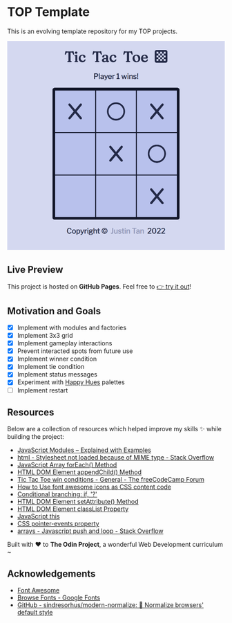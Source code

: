 # TOP Template

This is an evolving template repository for my TOP projects.

![](./assets/chrome_8eWNB.png)

## Live Preview

This project is hosted on **GitHub Pages**. Feel free to [:point_right: try it out]()!

## Motivation and Goals

- [x] Implement with modules and factories
- [x] Implement 3x3 grid
- [x] Implement gameplay interactions
- [x] Prevent interacted spots from future use
- [x] Implement winner condition
- [x] Implement tie condition
- [x] Implement status messages
- [x] Experiment with [Happy Hues](https://www.happyhues.co/palettes/12) palettes
- [ ] Implement restart

## Resources

Below are a collection of resources which helped improve my skills :sparkles: while building the project:

- [JavaScript Modules – Explained with Examples](https://www.freecodecamp.org/news/javascript-modules-explained-with-examples/)
- [html - Stylesheet not loaded because of MIME type - Stack Overflow](https://stackoverflow.com/questions/48248832/stylesheet-not-loaded-because-of-mime-type)
- [JavaScript Array forEach() Method](https://www.w3schools.com/jsref/jsref_foreach.asp)
- [HTML DOM Element appendChild() Method](https://www.w3schools.com/jsref/met_node_appendchild.asp)
- [Tic Tac Toe win conditions - General - The freeCodeCamp Forum](https://forum.freecodecamp.org/t/tic-tac-toe-win-conditions/188792)
- [How to Use font awesome icons as CSS content code](https://www.angularjswiki.com/fontawesome/csscontentcode/#step-3-set-the-css-content-code-for-the-icon)
- [Conditional branching: if, '?'](https://javascript.info/ifelse#conditional-operator)
- [HTML DOM Element setAttribute() Method](https://www.w3schools.com/jsref/met_element_setattribute.asp)
- [HTML DOM Element classList Property](https://www.w3schools.com/jsref/prop_element_classlist.asp)
- [JavaScript this](https://www.w3schools.com/js/js_this.asp)
- [CSS pointer-events property](https://www.w3schools.com/cssref/css3_pr_pointer-events.php)
- [arrays - Javascript push and loop - Stack Overflow](https://stackoverflow.com/questions/62157195/javascript-push-and-loop)

Built with :heart: to **The Odin Project**, a wonderful Web Development curriculum ~

## Acknowledgements

- [Font Awesome](https://fontawesome.com/)
- [Browse Fonts - Google Fonts](https://fonts.google.com/)
- [GitHub - sindresorhus/modern-normalize: 🐒 Normalize browsers' default style](https://github.com/sindresorhus/modern-normalize)
